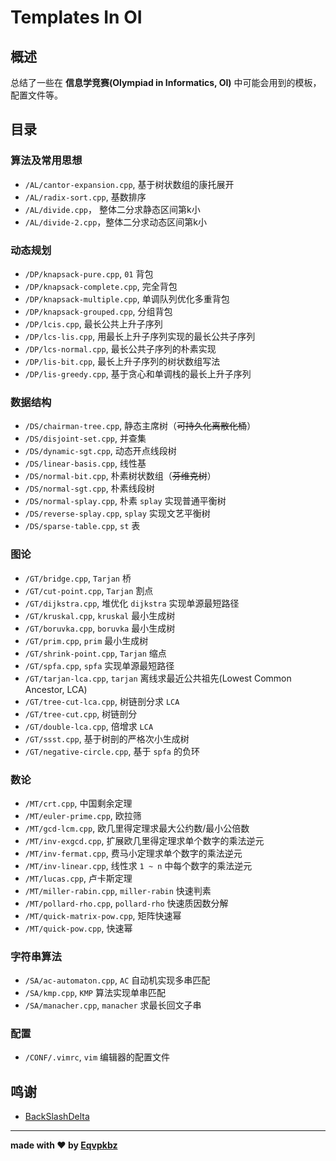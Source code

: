 # Templates In OI

## 概述

总结了一些在 **信息学竞赛(Olympiad in Informatics, OI)** 中可能会用到的模板， 配置文件等。

## 目录

### 算法及常用思想

- `/AL/cantor-expansion.cpp`, 基于树状数组的康托展开
- `/AL/radix-sort.cpp`, 基数排序
- `/AL/divide.cpp`， 整体二分求静态区间第k小
- `/AL/divide-2.cpp`，整体二分求动态区间第k小

### 动态规划

- `/DP/knapsack-pure.cpp`, `01` 背包
- `/DP/knapsack-complete.cpp`, 完全背包
- `/DP/knapsack-multiple.cpp`, 单调队列优化多重背包
- `/DP/knapsack-grouped.cpp`, 分组背包
- `/DP/lcis.cpp`, 最长公共上升子序列
- `/DP/lcs-lis.cpp`, 用最长上升子序列实现的最长公共子序列
- `/DP/lcs-normal.cpp`, 最长公共子序列的朴素实现
- `/DP/lis-bit.cpp`, 最长上升子序列的树状数组写法
- `/DP/lis-greedy.cpp`, 基于贪心和单调栈的最长上升子序列

### 数据结构

- `/DS/chairman-tree.cpp`, 静态主席树（~~可持久化离散化桶~~）
- `/DS/disjoint-set.cpp`, 并查集
- `/DS/dynamic-sgt.cpp`, 动态开点线段树
- `/DS/linear-basis.cpp`, 线性基
- `/DS/normal-bit.cpp`, 朴素树状数组（~~芬维克树~~）
- `/DS/normal-sgt.cpp`, 朴素线段树
- `/DS/normal-splay.cpp`, 朴素 `splay` 实现普通平衡树
- `/DS/reverse-splay.cpp`, `splay` 实现文艺平衡树
- `/DS/sparse-table.cpp`, `st` 表

### 图论

- `/GT/bridge.cpp`, `Tarjan` 桥
- `/GT/cut-point.cpp`, `Tarjan` 割点
- `/GT/dijkstra.cpp`, 堆优化 `dijkstra` 实现单源最短路径
- `/GT/kruskal.cpp`, `kruskal` 最小生成树
- `/GT/boruvka.cpp`, `boruvka` 最小生成树
- `/GT/prim.cpp`, `prim` 最小生成树
- `/GT/shrink-point.cpp`, `Tarjan` 缩点
- `/GT/spfa.cpp`, `spfa` 实现单源最短路径
- `/GT/tarjan-lca.cpp`, `tarjan` 离线求最近公共祖先(Lowest Common Ancestor, LCA)
- `/GT/tree-cut-lca.cpp`, 树链剖分求 `LCA`
- `/GT/tree-cut.cpp`, 树链剖分
- `/GT/double-lca.cpp`, 倍增求 `LCA`
- `/GT/ssst.cpp`, 基于树剖的严格次小生成树
- `/GT/negative-circle.cpp`, 基于 `spfa` 的负环

### 数论

- `/MT/crt.cpp`, 中国剩余定理
- `/MT/euler-prime.cpp`, 欧拉筛
- `/MT/gcd-lcm.cpp`, 欧几里得定理求最大公约数/最小公倍数
- `/MT/inv-exgcd.cpp`, 扩展欧几里得定理求单个数字的乘法逆元
- `/MT/inv-fermat.cpp`, 费马小定理求单个数字的乘法逆元
- `/MT/inv-linear.cpp`, 线性求 `1 ~ n` 中每个数字的乘法逆元
- `/MT/lucas.cpp`, 卢卡斯定理
- `/MT/miller-rabin.cpp`, `miller-rabin` 快速判素
- `/MT/pollard-rho.cpp`, `pollard-rho` 快速质因数分解
- `/MT/quick-matrix-pow.cpp`, 矩阵快速幂
- `/MT/quick-pow.cpp`, 快速幂

### 字符串算法

- `/SA/ac-automaton.cpp`, `AC` 自动机实现多串匹配
- `/SA/kmp.cpp`, `KMP` 算法实现单串匹配
- `/SA/manacher.cpp`, `manacher` 求最长回文子串

### 配置

- `/CONF/.vimrc`, `vim` 编辑器的配置文件

## 鸣谢

- [BackSlashDelta](https://github.com/BackSlashDelta)

---

**made with ♥ by [Eqvpkbz](https://github.com/Eqvpkbz)**
